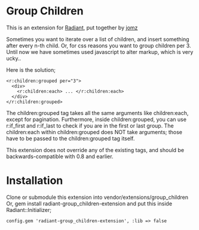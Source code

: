 # Group Children

This is an extension for [Radiant][1], put together by [jomz][2]

Sometimes you want to iterate over a list of children, and insert something after every n-th child.
Or, for css reasons you want to group children per 3.
Until now we have sometimes used javascript to alter markup, which is very ucky..

Here is the solution;

    <r:children:grouped per="3">
      <div>
        <r:children:each> ... </r:children:each>
      </div>
    </r:children:grouped>

The children:grouped tag takes all the same arguments like children:each, except for pagination.
Furthermore, inside children:grouped, you can use r:if\_first and r:if\_last to check if you are in the first or last group.
The children:each within children:grouped does NOT take arguments; those have to be passed to the children:grouped tag itself.

This extension does not override any of the existing tags, and should be backwards-compatible with 0.8 and earlier.

# Installation

Clone or submodule this extension into vendor/extensions/group\_children
Or, gem install radiant-group\_children-extension and put this inside Radiant::Initializer;

    config.gem 'radiant-group_children-extension', :lib => false

[1]: http://radiantcms.org/ "Radiant: Content management simplified"
[2]: http://hardcoreforkingaction.com "Hard-core forking action: a low frequency, web-tech blog by Benny Degezelle"
